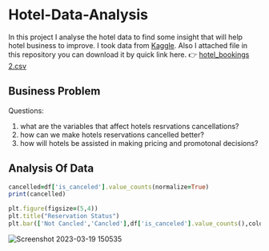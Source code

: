 
# Hotel-Data-Analysis

In this project I analyse the hotel data to find some insight that will help hotel business to improve.
I took data from [Kaggle](https://www.kaggle.com).
Also I attached file in this repository you can download it by quick link here.
:point_right:
[hotel_bookings 2.csv](https://github.com/Engineer-Aman/Hotel-Data-Analysis/files/11010542/hotel_bookings.2.csv)

## Business Problem 
Questions:
1. what are the variables that affect hotels resrvations cancellations? 
2. how can we make hotels reservations cancelled better? 
3. how will hotels be assisted in making pricing and promotonal decisions?

## Analysis Of Data

```ruby
cancelled=df['is_canceled'].value_counts(normalize=True)
print(cancelled)

plt.figure(figsize=(5,4))
plt.title("Reservation Status")
plt.bar(['Not Cancled','Cancled'],df['is_canceled'].value_counts(),color=['cyan','Yellow',])

```

![Screenshot 2023-03-19 150535](https://user-images.githubusercontent.com/126685886/226166305-120c35a4-1754-4fc3-ba4b-95cbaa249779.png)
